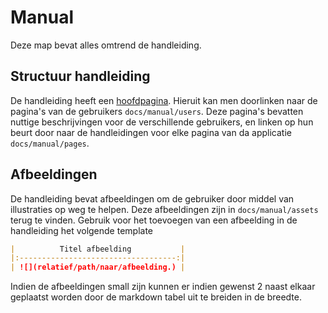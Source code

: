 # Manual

Deze map bevat alles omtrend de handleiding.

## Structuur handleiding
De handleiding heeft een [hoofdpagina](./manual_home.md).
Hieruit kan men doorlinken naar de pagina's van de gebruikers `docs/manual/users`.
Deze pagina's bevatten nuttige beschrijvingen voor de verschillende gebruikers, en
linken op hun beurt door naar de handleidingen voor elke pagina van da applicatie `docs/manual/pages`.

## Afbeeldingen
De handleiding bevat afbeeldingen om de gebruiker door middel van illustraties op weg te helpen.
Deze afbeeldingen zijn in `docs/manual/assets` terug te vinden. Gebruik voor het toevoegen
van een afbeelding in de handleiding het volgende template

```markdown
|          Titel afbeelding           |
|:-----------------------------------:|
| ![](relatief/path/naar/afbeelding.) |
```
Indien de afbeeldingen small zijn kunnen er indien gewenst 2 naast elkaar geplaatst worden
door de markdown tabel uit te breiden in de breedte.

